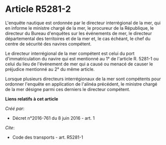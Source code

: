 # Article R5281-2

L'enquête nautique est ordonnée par le directeur interrégional de la mer, qui en informe le ministre chargé de la mer, le
procureur de la République, le directeur du Bureau d'enquêtes sur les événements de mer, le directeur départemental des
territoires et de la mer et, le cas échéant, le chef du centre de sécurité des navires compétent. 

Le directeur interrégional de la mer compétent est celui du port d'immatriculation du navire qui est mentionné au 1° de
l'article R. 5281-1 ou celui du lieu de l'événement de mer qui a causé ou menacé de causer le préjudice mentionné au 2° du
même article. 

Lorsque plusieurs directeurs interrégionaux de la mer sont compétents pour ordonner l'enquête en application de l'alinéa
précédent, le ministre chargé de la mer désigne parmi ces derniers le directeur compétent.

**Liens relatifs à cet article**

_Créé par_:

  - Décret n°2016-761 du 8 juin 2016 - art. 1

_Cite_:

  - Code des transports - art. R5281-1
